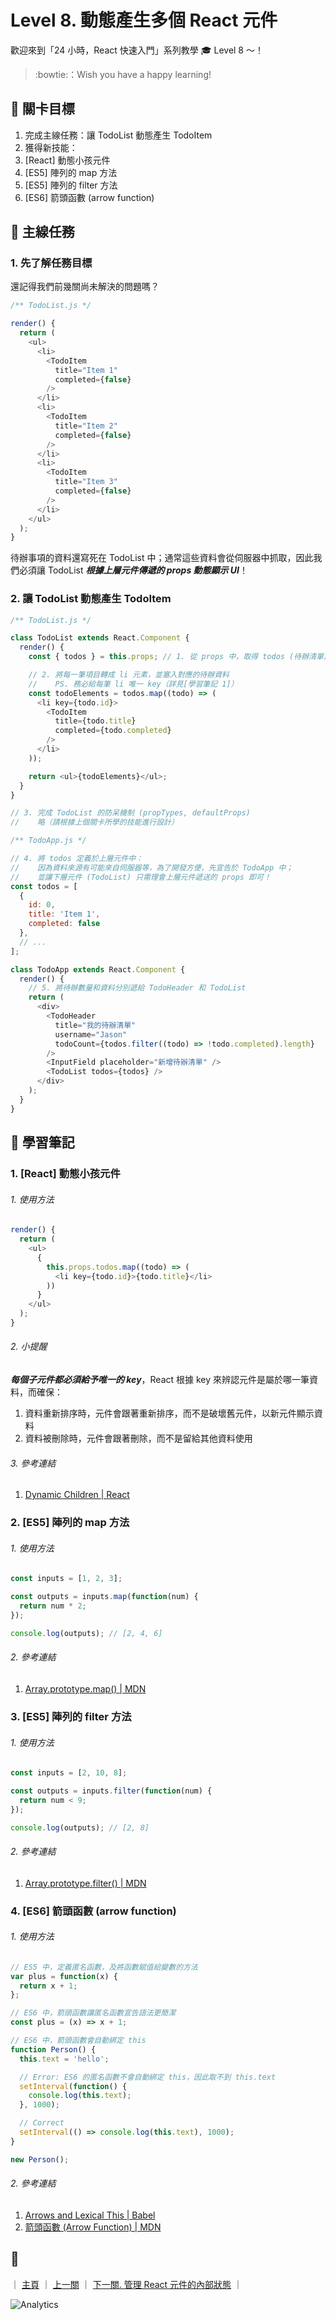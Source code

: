 # Level 8. 動態產生多個 React 元件

歡迎來到「24 小時，React 快速入門」系列教學 :mortar_board: Level 8 ～！
> :bowtie:：Wish you have a happy learning!


## :checkered_flag: 關卡目標

1. 完成主線任務：讓 TodoList 動態產生 TodoItem
2. 獲得新技能：
  1. [React] 動態小孩元件
  2. [ES5] 陣列的 map 方法
  3. [ES5] 陣列的 filter 方法
  4. [ES6] 箭頭函數 (arrow function)


## :triangular_flag_on_post: 主線任務

### 1. 先了解任務目標

還記得我們前幾關尚未解決的問題嗎？

```js
/** TodoList.js */

render() {
  return (
    <ul>
      <li>
        <TodoItem
          title="Item 1"
          completed={false}
        />
      </li>
      <li>
        <TodoItem
          title="Item 2"
          completed={false}
        />
      </li>
      <li>
        <TodoItem
          title="Item 3"
          completed={false}
        />
      </li>
    </ul>
  );
}
```

待辦事項的資料還寫死在 TodoList 中；通常這些資料會從伺服器中抓取，因此我們必須讓 TodoList ***根據上層元件傳遞的 props 動態顯示 UI***！

### 2. 讓 TodoList 動態產生 TodoItem

```js
/** TodoList.js */

class TodoList extends React.Component {
  render() {
    const { todos } = this.props; // 1. 從 props 中，取得 todos (待辦清單) 陣列

    // 2. 將每一筆項目轉成 li 元素，並塞入對應的待辦資料
    //    PS. 務必給每筆 li 唯一 key（詳見[學習筆記 1]）
    const todoElements = todos.map((todo) => (
      <li key={todo.id}>
        <TodoItem
          title={todo.title}
          completed={todo.completed}
        />
      </li>
    ));

    return <ul>{todoElements}</ul>;
  }
}

// 3. 完成 TodoList 的防呆機制 (propTypes, defaultProps)
//    略（請根據上個關卡所學的技能進行設計）

/** TodoApp.js */

// 4. 將 todos 定義於上層元件中：
//    因為資料來源有可能來自伺服器等，為了開發方便，先宣告於 TodoApp 中；
//    並讓下層元件 (TodoList) 只需理會上層元件遞送的 props 即可！
const todos = [
  {
    id: 0,
    title: 'Item 1',
    completed: false
  },
  // ...
];

class TodoApp extends React.Component {
  render() {
    // 5. 將待辦數量和資料分別遞給 TodoHeader 和 TodoList
    return (
      <div>
        <TodoHeader
          title="我的待辦清單"
          username="Jason"
          todoCount={todos.filter((todo) => !todo.completed).length}
        />
        <InputField placeholder="新增待辦清單" />
        <TodoList todos={todos} />
      </div>
    );
  }
}
```


## :book: 學習筆記

### 1. [React] 動態小孩元件

###### 1. 使用方法

```js
render() {
  return (
    <ul>
      {
        this.props.todos.map((todo) => (
          <li key={todo.id}>{todo.title}</li>
        ))
      }
    </ul>
  );
}
```

###### 2. 小提醒

***每個子元件都必須給予唯一的 key***，React 根據 key 來辨認元件是屬於哪一筆資料，而確保：

1. 資料重新排序時，元件會跟著重新排序，而不是破壞舊元件，以新元件顯示資料
2. 資料被刪除時，元件會跟著刪除，而不是留給其他資料使用

###### 3. 參考連結

1. [Dynamic Children | React](https://facebook.github.io/react/docs/multiple-components.html#dynamic-children)

### 2. [ES5] 陣列的 map 方法

###### 1. 使用方法

```js
const inputs = [1, 2, 3];

const outputs = inputs.map(function(num) {
  return num * 2;
});

console.log(outputs); // [2, 4, 6]
```

###### 2. 參考連結

1. [Array.prototype.map() | MDN](https://developer.mozilla.org/zh-CN/docs/Web/JavaScript/Reference/Global_Objects/Array/map)

### 3. [ES5] 陣列的 filter 方法

###### 1. 使用方法

```js
const inputs = [2, 10, 8];

const outputs = inputs.filter(function(num) {
  return num < 9;
});

console.log(outputs); // [2, 8]
```

###### 2. 參考連結

1. [Array.prototype.filter() | MDN](https://developer.mozilla.org/zh-TW/docs/Web/JavaScript/Reference/Global_Objects/Array/filter)

### 4. [ES6] 箭頭函數 (arrow function)

###### 1. 使用方法

```js
// ES5 中，定義匿名函數，及將函數賦值給變數的方法
var plus = function(x) {
  return x + 1;
};

// ES6 中，箭頭函數讓匿名函數宣告語法更簡潔
const plus = (x) => x + 1;

// ES6 中，箭頭函數會自動綁定 this
function Person() {
  this.text = 'hello';

  // Error: ES6 的匿名函數不會自動綁定 this，因此取不到 this.text
  setInterval(function() {
    console.log(this.text);
  }, 1000);

  // Correct
  setInterval(() => console.log(this.text), 1000);
}

new Person();
```

###### 2. 參考連結

1. [Arrows and Lexical This | Babel](https://babeljs.io/docs/learn-es2015/#arrows-and-lexical-this)
2. [箭頭函數 (Arrow Function) | MDN](https://developer.mozilla.org/zh-TW/docs/Web/JavaScript/Reference/Functions/Arrow_functions)


## :rocket:

｜ [主頁](../../) ｜ [上一關](../level-07_prop-types-n-default-values) ｜ [下一關. 管理 React 元件的內部狀態](../level-09_stateful-component) ｜


![Analytics](https://shining-ga-beacon.appspot.com/UA-77436651-1/level-08_dynamic-children?pixel)
